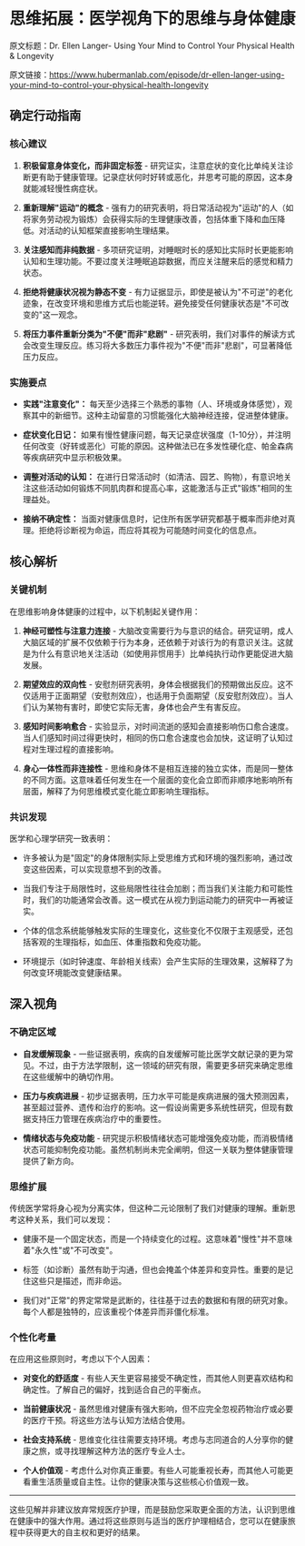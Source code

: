 # 思维拓展：医学视角下的思维与身体健康

原文标题：Dr. Ellen Langer- Using Your Mind to Control Your Physical Health & Longevity

原文链接：https://www.hubermanlab.com/episode/dr-ellen-langer-using-your-mind-to-control-your-physical-health-longevity

<YouTube videoId="QYAgf_lfio4" />

## 确定行动指南

### 核心建议

1. **积极留意身体变化，而非固定标签** - 研究证实，注意症状的变化比单纯关注诊断更有助于健康管理。记录症状何时好转或恶化，并思考可能的原因，这本身就能减轻慢性病症状。

2. **重新理解"运动"的概念** - 强有力的研究表明，将日常活动视为"运动"的人（如将家务劳动视为锻炼）会获得实际的生理健康改善，包括体重下降和血压降低。对活动的认知框架直接影响生理结果。

3. **关注感知而非纯数据** - 多项研究证明，对睡眠时长的感知比实际时长更能影响认知和生理功能。不要过度关注睡眠追踪数据，而应关注醒来后的感觉和精力状态。

4. **拒绝将健康状况视为静态不变** - 有力证据显示，即使是被认为"不可逆"的老化迹象，在改变环境和思维方式后也能逆转。避免接受任何健康状态是"不可改变的"这一观念。

5. **将压力事件重新分类为"不便"而非"悲剧"** - 研究表明，我们对事件的解读方式会改变生理反应。练习将大多数压力事件视为"不便"而非"悲剧"，可显著降低压力反应。

### 实施要点

* **实践"注意变化"：** 每天至少选择三个熟悉的事物（人、环境或身体感觉），观察其中的新细节。这种主动留意的习惯能强化大脑神经连接，促进整体健康。

* **症状变化日记：** 如果有慢性健康问题，每天记录症状强度（1-10分），并注明任何改变（好转或恶化）可能的原因。这种做法已在多发性硬化症、帕金森病等疾病研究中显示积极效果。

* **调整对活动的认知：** 在进行日常活动时（如清洁、园艺、购物），有意识地关注这些活动如何锻炼不同肌肉群和提高心率，这能激活与正式"锻炼"相同的生理益处。

* **接纳不确定性：** 当面对健康信息时，记住所有医学研究都基于概率而非绝对真理。拒绝将诊断视为命运，而应将其视为可能随时间变化的信息点。

## 核心解析

### 关键机制

在思维影响身体健康的过程中，以下机制起关键作用：

1. **神经可塑性与注意力连接** - 大脑改变需要行为与意识的结合。研究证明，成人大脑区域的扩展不仅依赖于行为本身，还依赖于对该行为的有意识关注。这就是为什么有意识地关注活动（如使用非惯用手）比单纯执行动作更能促进大脑发展。

2. **期望效应的双向性** - 安慰剂研究表明，身体会根据我们的预期做出反应。这不仅适用于正面期望（安慰剂效应），也适用于负面期望（反安慰剂效应）。当人们认为某物有害时，即使它实际无害，身体也会产生有害反应。

3. **感知时间影响愈合** - 实验显示，对时间流逝的感知会直接影响伤口愈合速度。当人们感知时间过得更快时，相同的伤口愈合速度也会加快，这证明了认知过程对生理过程的直接影响。

4. **身心一体性而非连接性** - 思维和身体不是相互连接的独立实体，而是同一整体的不同方面。这意味着任何发生在一个层面的变化会立即而非顺序地影响所有层面，解释了为何思维模式变化能立即影响生理指标。

### 共识发现

医学和心理学研究一致表明：

* 许多被认为是"固定"的身体限制实际上受思维方式和环境的强烈影响，通过改变这些因素，可以实现意想不到的改善。

* 当我们专注于局限性时，这些局限性往往会加剧；而当我们关注能力和可能性时，我们的功能通常会改善。这一模式在从视力到运动能力的研究中一再被证实。

* 个体的信念系统能够触发实际的生理变化，这些变化不仅限于主观感受，还包括客观的生理指标，如血压、体重指数和免疫功能。

* 环境提示（如时钟速度、年龄相关线索）会产生实际的生理效果，这解释了为何改变环境能改变健康结果。

## 深入视角

### 不确定区域

* **自发缓解现象** - 一些证据表明，疾病的自发缓解可能比医学文献记录的更为常见。不过，由于方法学限制，这一领域的研究有限，需要更多研究来确定思维在这些缓解中的确切作用。

* **压力与疾病进展** - 初步证据表明，压力水平可能是疾病进展的强大预测因素，甚至超过营养、遗传和治疗的影响。这一假设尚需更多系统性研究，但现有数据支持压力管理在疾病治疗中的重要性。

* **情绪状态与免疫功能** - 研究提示积极情绪状态可能增强免疫功能，而消极情绪状态可能抑制免疫功能。虽然机制尚未完全阐明，但这一关联为整体健康管理提供了新方向。

### 思维扩展

传统医学常将身心视为分离实体，但这种二元论限制了我们对健康的理解。重新思考这种关系，我们可以发现：

* 健康不是一个固定状态，而是一个持续变化的过程。这意味着"慢性"并不意味着"永久性"或"不可改变"。

* 标签（如诊断）虽然有助于沟通，但也会掩盖个体差异和变异性。重要的是记住这些只是描述，而非命运。

* 我们对"正常"的界定常常是武断的，往往基于过去的数据和有限的研究对象。每个人都是独特的，应该重视个体差异而非僵化标准。

### 个性化考量

在应用这些原则时，考虑以下个人因素：

* **对变化的舒适度** - 有些人天生更容易接受不确定性，而其他人则更喜欢结构和确定性。了解自己的偏好，找到适合自己的平衡点。

* **当前健康状况** - 虽然思维对健康有强大影响，但不应完全忽视药物治疗或必要的医疗干预。将这些方法与认知方法结合使用。

* **社会支持系统** - 思维变化往往需要支持环境。考虑与志同道合的人分享你的健康之旅，或寻找理解这种方法的医疗专业人士。

* **个人价值观** - 考虑什么对你真正重要。有些人可能重视长寿，而其他人可能更看重生活质量或自主性。让你的健康决策与这些核心价值观一致。

---

这些见解并非建议放弃常规医疗护理，而是鼓励您采取更全面的方法，认识到思维在健康中的强大作用。通过将这些原则与适当的医疗护理相结合，您可以在健康旅程中获得更大的自主权和更好的结果。
